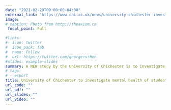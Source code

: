 ```yaml
---
date: "2021-02-29T00:00:00-04:00"
external_link: "https://www.chi.ac.uk/news/university-chichester-investigate-mental-health-student-esports-players"
image:
# caption: Photo from http://theaxiom.ca
 focal_point: Full

#links:
#- icon: twitter
#  icon_pack: fab
#  name: Follow
#  url: https://twitter.com/georgecushen
#slides: example-slides
summary: A NEW study by the University of Chichester is to investigate factors which influence the mental health and wellbeing in student esports players. 
# tags:
# - esport
title: University of Chichester to investigate mental health of student esports players. 
url_code: ""
url_pdf: ""
url_slides: ""
url_video: ""
---
```

